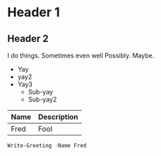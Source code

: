 ﻿# Header 1
## Header 2

I do things.
Sometimes even well
Possibly.
Maybe.

+ Yay
+ yay2
+ Yay3
  + Sub-yay
  + Sub-yay2

|Name|Description|
|---|---|
|Fred|Fool|

```powershell
Write-Greeting -Name Fred
```